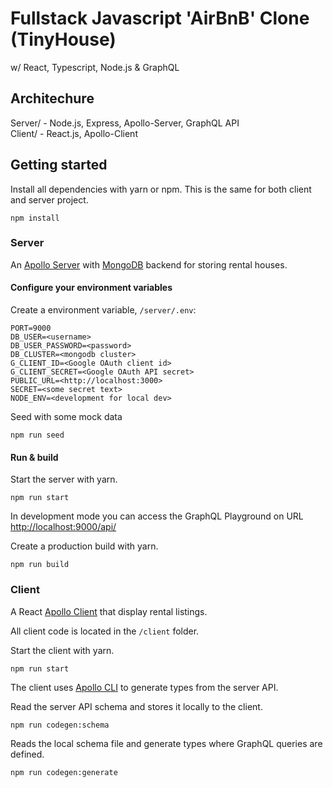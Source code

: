 # Fullstack Javascript 'AirBnB' Clone (TinyHouse)

w/ React, Typescript, Node.js & GraphQL

## Architechure

Server/ - Node.js, Express, Apollo-Server, GraphQL API  
Client/ - React.js, Apollo-Client 

## Getting started

Install all dependencies with yarn or npm. This is the same for both client and server project.
```cli
npm install
```

### Server

An [Apollo Server](https://www.apollographql.com/docs/apollo-server) with [MongoDB](https://www.mongodb.com) backend 
for storing rental houses. 

#### Configure your environment variables

Create a environment variable, `/server/.env`:

```env
PORT=9000
DB_USER=<username>
DB_USER_PASSWORD=<password>
DB_CLUSTER=<mongodb cluster>
G_CLIENT_ID=<Google OAuth client id>
G_CLIENT_SECRET=<Google OAuth API secret>
PUBLIC_URL=<http://localhost:3000>
SECRET=<some secret text>
NODE_ENV=<development for local dev>
```

Seed with some mock data

```cli
npm run seed
```

#### Run & build

Start the server with yarn.
```cli
npm run start
```

In development mode you can access the GraphQL Playground on URL [http://localhost:9000/api/](http://localhost:9000/api/)


Create a production build with yarn.
```cli
npm run build
```

### Client

A React [Apollo Client](https://www.apollographql.com/docs/react) that display rental listings.

All client code is located in the  `/client` folder.

Start the client with yarn.
```cli
npm run start
```

The client uses [Apollo CLI](https://www.apollographql.com/docs/devtools/cli/) to generate types from the server API.

Read the server API schema and stores it locally to the client.
```cli
npm run codegen:schema
```

Reads the local schema file and generate types where GraphQL queries are defined.
```cli
npm run codegen:generate
```